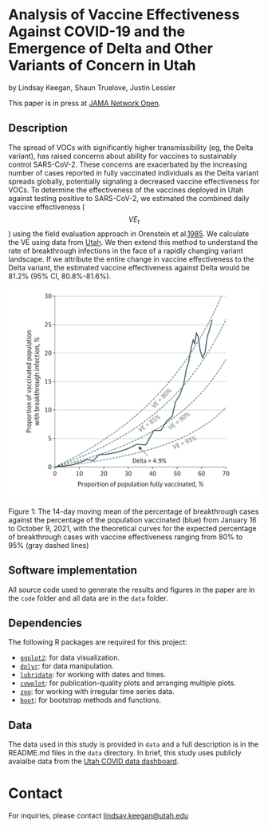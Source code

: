# Analysis of Vaccine Effectiveness Against COVID-19 and the Emergence of Delta and Other Variants of Concern in Utah
by Lindsay Keegan, Shaun Truelove, Justin Lessler

This paper is in press at [JAMA Network Open](https://jamanetwork.com/journals/jamanetworkopen/article-abstract/2787438).


## Description 
The spread of VOCs with significantly higher transmissibility (eg, the Delta variant), has raised concerns about ability for vaccines to sustainably control SARS-CoV-2. These concerns are exacerbated by the increasing number of cases reported in fully vaccinated individuals as the Delta variant spreads globally, potentially signaling a decreased vaccine effectiveness for VOCs. To determine the effectiveness of the vaccines deployed in Utah against testing positive to SARS-CoV-2, we estimated the combined daily vaccine effectiveness ($$VE_t$$) using the field evaluation approach in Orenstein et al.[1985](https://pubmed.ncbi.nlm.nih.gov/3879673/). We calculate the VE using data from [Utah](https://coronavirus-dashboard.utah.gov/overview.html). We then extend this method to understand the rate of breakthrough infections in the face of a rapidly changing variant landscape. If we attribute the entire change in vaccine effectiveness to the Delta variant, the estimated vaccine effectiveness against Delta would be 81.2% (95% CI, 80.8%-81.6%).

![](figures/VEFigure.png)

Figure 1: The 14-day moving mean of the percentage of breakthrough cases against the percentage of the population vaccinated (blue) from January 16 to October 9, 2021, with the theoretical curves for the expected percentage of breakthrough cases with vaccine effectiveness ranging from 80% to 95% (gray
dashed lines)

## Software implementation

All source code used to generate the results and figures in the paper are in the `code` folder and all data are in the `data` folder. 

## Dependencies

The following R packages are required for this project:

- [`ggplot2`](https://cran.r-project.org/package=ggplot2): for data visualization.
- [`dplyr`](https://cran.r-project.org/package=dplyr): for data manipulation.
- [`lubridate`](https://cran.r-project.org/package=lubridate): for working with dates and times.
- [`cowplot`](https://cran.r-project.org/package=cowplot): for publication-quality plots and arranging multiple plots.
- [`zoo`](https://cran.r-project.org/package=zoo): for working with irregular time series data.
- [`boot`](https://cran.r-project.org/package=boot): for bootstrap methods and functions.

## Data

The data used in this study is provided in `data` and a full description is in the README.md files in the `data` directory. In brief, this study uses publicly avaialbe data from the [Utah COVID data dashboard](https://coronavirus-dashboard.utah.gov/overview.html).

# Contact
For inquiries, please contact lindsay.keegan@utah.edu
